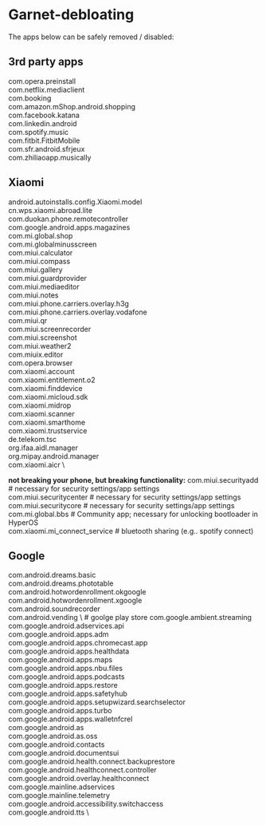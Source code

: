 # Garnet-debloating

The apps below can be safely removed / disabled:

## 3rd party apps
com.opera.preinstall \
com.netflix.mediaclient \
com.booking \
com.amazon.mShop.android.shopping \
com.facebook.katana \
com.linkedin.android \
com.spotify.music \
com.fitbit.FitbitMobile \
com.sfr.android.sfrjeux \
com.zhiliaoapp.musically 

## Xiaomi
android.autoinstalls.config.Xiaomi.model \
cn.wps.xiaomi.abroad.lite \
com.duokan.phone.remotecontroller \
com.google.android.apps.magazines \
com.mi.global.shop \
com.mi.globalminusscreen \
com.miui.calculator \
com.miui.compass \
com.miui.gallery \
com.miui.guardprovider \
com.miui.mediaeditor \
com.miui.notes \
com.miui.phone.carriers.overlay.h3g \
com.miui.phone.carriers.overlay.vodafone \
com.miui.qr \
com.miui.screenrecorder \
com.miui.screenshot \
com.miui.weather2 \
com.miuix.editor \
com.opera.browser \
com.xiaomi.account \
com.xiaomi.entitlement.o2 \
com.xiaomi.finddevice \
com.xiaomi.micloud.sdk \
com.xiaomi.midrop \
com.xiaomi.scanner \
com.xiaomi.smarthome \
com.xiaomi.trustservice \
de.telekom.tsc \
org.ifaa.aidl.manager \
org.mipay.android.manager \
com.xiaomi.aicr \

**not breaking your phone, but breaking functionality:**
com.miui.securityadd      # necessary for security settings/app settings \
com.miui.securitycenter   # necessary for security settings/app settings \
com.miui.securitycore     # necessary for security settings/app settings \
com.mi.global.bbs         # Community app; necessary for unlocking bootloader in HyperOS \
com.xiaomi.mi_connect_service # bluetooth sharing (e.g.. spotify connect)

## Google
com.android.dreams.basic \
com.android.dreams.phototable \
com.android.hotwordenrollment.okgoogle \
com.android.hotwordenrollment.xgoogle \
com.android.soundrecorder \
com.android.vending \ # goolge play store
com.google.ambient.streaming \
com.google.android.adservices.api \
com.google.android.apps.adm \
com.google.android.apps.chromecast.app \
com.google.android.apps.healthdata \
com.google.android.apps.maps \
com.google.android.apps.nbu.files \
com.google.android.apps.podcasts \
com.google.android.apps.restore \
com.google.android.apps.safetyhub \
com.google.android.apps.setupwizard.searchselector \
com.google.android.apps.turbo \
com.google.android.apps.walletnfcrel \
com.google.android.as \
com.google.android.as.oss \
com.google.android.contacts \
com.google.android.documentsui \
com.google.android.health.connect.backuprestore \
com.google.android.healthconnect.controller \
com.google.android.overlay.healthconnect \
com.google.mainline.adservices \
com.google.mainline.telemetry \
com.google.android.accessibility.switchaccess \
com.google.android.tts \
